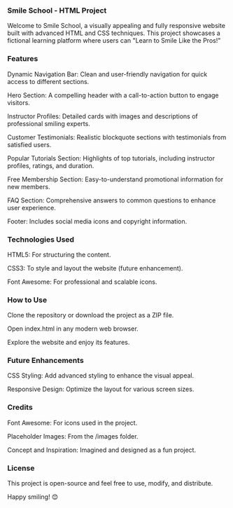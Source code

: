 ### Smile School - HTML Project

Welcome to Smile School, a visually appealing and fully responsive website built with advanced HTML and CSS techniques. This project showcases a fictional learning platform where users can "Learn to Smile Like the Pros!"

### Features

Dynamic Navigation Bar: Clean and user-friendly navigation for quick access to different sections.

Hero Section: A compelling header with a call-to-action button to engage visitors.

Instructor Profiles: Detailed cards with images and descriptions of professional smiling experts.

Customer Testimonials: Realistic blockquote sections with testimonials from satisfied users.

Popular Tutorials Section: Highlights of top tutorials, including instructor profiles, ratings, and duration.

Free Membership Section: Easy-to-understand promotional information for new members.

FAQ Section: Comprehensive answers to common questions to enhance user experience.

Footer: Includes social media icons and copyright information.

### Technologies Used

HTML5: For structuring the content.

CSS3: To style and layout the website (future enhancement).

Font Awesome: For professional and scalable icons.

### How to Use

Clone the repository or download the project as a ZIP file.

Open index.html in any modern web browser.

Explore the website and enjoy its features.

### Future Enhancements

CSS Styling: Add advanced styling to enhance the visual appeal.

Responsive Design: Optimize the layout for various screen sizes.

### Credits

Font Awesome: For icons used in the project.

Placeholder Images: From the /images folder.

Concept and Inspiration: Imagined and designed as a fun project.

### License

This project is open-source and feel free to use, modify, and distribute.

Happy smiling! 😊
